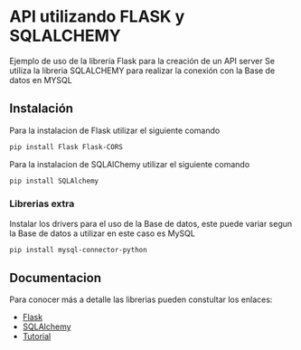 # API utilizando FLASK y SQLALCHEMY

Ejemplo de uso de la librería Flask para la creación de un API server
Se utiliza la libreria SQLALCHEMY para realizar la conexión con la Base de datos en MYSQL

## Instalación

Para la instalacion de Flask utilizar el siguiente comando

```bash
pip install Flask Flask-CORS
```
Para la instalacion de SQLAlChemy utilizar el siguiente comando

```bash
pip install SQLAlchemy
```
### Librerias extra
Instalar los drivers para el uso de la Base de datos, este puede variar segun la Base de datos a utilizar en este caso es MySQL

```bash
pip install mysql-connector-python
```

## Documentacion 
Para conocer más a detalle las librerias pueden constultar los enlaces:
- [Flask](https://flask.palletsprojects.com/en/2.3.x/)
- [SQLAlchemy](https://www.sqlalchemy.org/)
- [Tutorial](https://drive.google.com/file/d/1MqNL0aAwjDyo2LxqZFnKVtuKSSOROyZm/view?usp=sharing)

